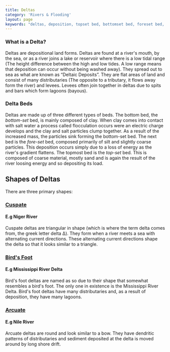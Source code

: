 ```yaml
---
title: Deltas
category: 'Rivers & Flooding'
layout: page
keywords: "deltas, deposition, topset bed, bottomset bed, foreset bed, erosion, mouth, nile, cuspate, bird's foot, arcuate"
---
```


### What is a Delta?

Deltas are depositional land forms. Deltas are found at a river's mouth, by the sea, or as a river joins a lake or reservoir where there is a low tidal range (The height difference between the high and low tides. A low range means that deposition can occur without being washed away). They spread out to sea as what are known as “Deltaic Deposits”. They are flat areas of land and consist of many distributaries (The opposite to a tributary, it flows away form the river) and levees. Levees often join together in deltas due to spits and bars which form lagoons (bayous). 

### Delta Beds

Deltas are made up of three different types of beds. The bottom bed, the _bottom-set_ bed, is mainly composed of clay. When clay comes into contact with salt water a process called flocculation occurs were an electric charge develops and the clay and salt particles clump together. As a result of the increased mass, the particles sink forming the bottom-set bed. The next bed is the _fore-set_ bed, composed primarily of silt and slightly coarse particles. This deposition occurs simply due to a loss of energy as the river's gradient flattens. The topmost bed is the _top-set_ bed. This is composed of coarse material, mostly sand and is again the result of the river loosing energy and so depositing its load. 

Shapes of Deltas
----------------

There are three primary shapes:

### [Cuspate](http://en.wikipedia.org/wiki/File:STS61C-42-72.jpg)

#### E.g Niger River

Cuspate deltas are triangular in shape (which is where the term delta comes from, the greek letter delta Δ). They form when a river meets a sea with alternating current directions. These alternating current directions shape the delta so that it looks similar to a triangle. 

### [Bird's Foot](http://en.wikipedia.org/wiki/File:Mississippi_delta_from_space.jpg) 

#### E.g Mississippi River Delta

Bird's foot deltas are named as so due to their shape that somewhat resembles a bird's foot. The only one in existence is the Mississippi River Delta. Bird's foot deltas have many distributaries and, as a result of deposition, they have many lagoons.

### [Arcuate](http://en.wikipedia.org/wiki/File:NileDelta-EO.JPG)

#### E.g Nile River

Arcuate deltas are round and look similar to a bow. They have dendritic patterns of distributaries and sediment deposited at the delta is moved around by long shore drift.  